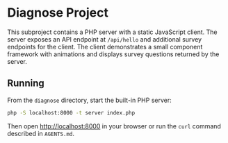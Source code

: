 # Diagnose Project

This subproject contains a PHP server with a static JavaScript client. The server exposes an API endpoint at `/api/hello` and additional survey endpoints for the client. The client demonstrates a small component framework with animations and displays survey questions returned by the server.

## Running

From the `diagnose` directory, start the built-in PHP server:

```bash
php -S localhost:8000 -t server index.php
```

Then open [http://localhost:8000](http://localhost:8000) in your browser or run the `curl` command described in `AGENTS.md`.
